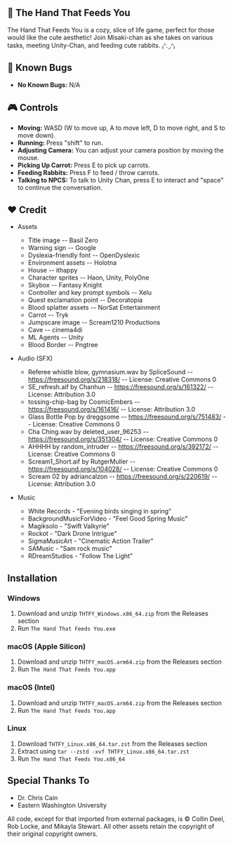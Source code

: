 ## 🐰 The Hand That Feeds You

The Hand That Feeds You is a cozy, slice of life game, perfect for those would like the cute aesthetic! Join Misaki-chan as she takes on various tasks, meeting Unity-Chan, and feeding cute rabbits. ₍ᐢ. ̫.ᐢ₎

## 🐛 Known Bugs

- **No Known Bugs:** N/A

## 🎮 Controls

- **Moving:** WASD (W to move up, A to move left, D to move right, and S to move down).
- **Running:** Press "shift" to run.
- **Adjusting Camera:** You can adjust your camera position by moving the mouse.
- **Picking Up Carrot:** Press E to pick up carrots.
- **Feeding Rabbits:** Press F to feed / throw carrots.
- **Talking to NPCS:** To talk to Unity Chan, press E to interact and "space" to continue the conversation.

## ❤️ Credit

- Assets
  - Title image -- Basil Zero
  - Warning sign -- Google
  - Dyslexia-friendly font -- OpenDyslexic
  - Environment assets -- Holotna
  - House -- ithappy
  - Character sprites -- Haon, Unity, PolyOne
  - Skybox -- Fantasy Knight
  - Controller and key prompt symbols -- Xelu
  - Quest exclamation point -- Decoratopia
  - Blood splatter assets -- NorSat Entertainment
  - Carrot -- Tryk
  - Jumpscare image -- Scream1210 Productions
  - Cave -- cinema4di
  - ML Agents -- Unity
  - Blood Border -- Pngtree

- Audio (SFX)
  - Referee whistle blow, gymnasium.wav by SpliceSound -- https://freesound.org/s/218318/ -- License: Creative Commons 0
  - SE_refresh.aif by Chanhun -- https://freesound.org/s/161322/ -- License: Attribution 3.0
  - tossing-chip-bag by CosmicEmbers -- https://freesound.org/s/161416/ -- License: Attribution 3.0
  - Glass Bottle Pop by dreggsome -- https://freesound.org/s/751483/ -- License: Creative Commons 0
  - Cha Ching.wav by deleted_user_96253 -- https://freesound.org/s/351304/ -- License: Creative Commons 0
  - AHHHH by random_intruder -- https://freesound.org/s/392172/ -- License: Creative Commons 0
  - Scream1_Short.aif by RutgerMuller -- https://freesound.org/s/104028/ -- License: Creative Commons 0
  - Scream 02 by adriancalzon -- https://freesound.org/s/220619/ -- License: Attribution 3.0

- Music
  - White Records - "Evening birds singing in spring"
  - BackgroundMusicForVideo - "Feel Good Spring Music"
  - Magiksolo - "Swift Valkyrie"
  - Rockot - "Dark Drone Intrigue"
  - SigmaMusicArt - "Cinematic Action Trailer"
  - SAMusic - "Sam rock music"
  - RDreamStudios - "Follow The Light"

## Installation

### Windows

1. Download and unzip `THTFY_Windows.x86_64.zip` from the Releases section
2. Run `The Hand That Feeds You.exe`

### macOS (Apple Silicon)

1. Download and unzip `THTFY_macOS.arm64.zip` from the Releases section
2. Run `The Hand That Feeds You.app`

### macOS (Intel)

1. Download and unzip `THTFY_macOS.arm64.zip` from the Releases section
2. Run `The Hand That Feeds You.app`

### Linux

1. Download `THTFY_Linux.x86_64.tar.zst` from the Releases section
2. Extract using `tar --zstd -xvf THTFY_Linux.x86_64.tar.zst`
3. Run `The Hand That Feeds You.x86_64`

## Special Thanks To

- Dr. Chris Cain
- Eastern Washington University

All code, except for that imported from external packages, is © Collin Deel, Rob Locke, and Mikayla Stewart. All other assets retain the copyright of their original copyright owners.


